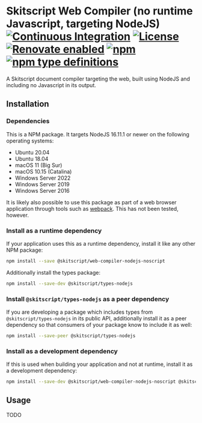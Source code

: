 # Skitscript Web Compiler (no runtime Javascript, targeting NodeJS) [![Continuous Integration](https://github.com/skitscript/web-compiler-nodejs-noscript/workflows/Continuous%20Integration/badge.svg)](https://github.com/skitscript/web-compiler-nodejs-noscript/actions) [![License](https://img.shields.io/github/license/skitscript/web-compiler-nodejs-noscript.svg)](https://github.com/skitscript/web-compiler-nodejs-noscript/blob/master/license) [![Renovate enabled](https://img.shields.io/badge/renovate-enabled-brightgreen.svg)](https://renovatebot.com/) [![npm](https://img.shields.io/npm/v/skitscript/web-compiler-nodejs-noscript.svg)](https://www.npmjs.com/package/skitscript/web-compiler-nodejs-noscript) [![npm type definitions](https://img.shields.io/npm/types/skitscript/web-compiler-nodejs-noscript.svg)](https://www.npmjs.com/package/skitscript/web-compiler-nodejs-noscript)

A Skitscript document compiler targeting the web, built using NodeJS and
including no Javascript in its output.

## Installation

### Dependencies

This is a NPM package.  It targets NodeJS 16.11.1 or newer on the following
operating systems:

- Ubuntu 20.04
- Ubuntu 18.04
- macOS 11 (Big Sur)
- macOS 10.15 (Catalina)
- Windows Server 2022
- Windows Server 2019
- Windows Server 2016

It is likely also possible to use this package as part of a web browser
application through tools such as [webpack](https://webpack.js.org/).  This has
not been tested, however.

### Install as a runtime dependency

If your application uses this as a runtime dependency, install it like any other
NPM package:

```bash
npm install --save @skitscript/web-compiler-nodejs-noscript
```

Additionally install the types package:

```bash
npm install --save-dev @skitscript/types-nodejs
```

### Install `@skitscript/types-nodejs` as a peer dependency

If you are developing a package which includes types from
`@skitscript/types-nodejs` in its public API, additionally install it as a peer
dependency so that consumers of your package know to include it as well:

```bash
npm install --save-peer @skitscript/types-nodejs
```

### Install as a development dependency

If this is used when building your application and not at runtime, install it as
a development dependency:

```bash
npm install --save-dev @skitscript/web-compiler-nodejs-noscript @skitscript/types-nodejs
```

## Usage

TODO
